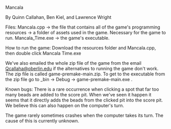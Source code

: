 Mancala

By Quinn Callahan, Ben Kiel, and Lawrence Wright

Files: 
Mancala.cpp -> the file that contains all of the game's programming
resources -> a folder of assets used in the game. Necessary for the game to run.
Mancala_Time.exe -> the game's executable. 

How to run the game:
Download the resources folder and Mancala.cpp, then double click Mancala Time.exe

We've also emailed the whole zip file of the game from the email Qcallaha@oberlin.edu if the alternatives to running the game don't work. The zip file is called game-premake-main.zip. To get to the executable from the zip file go to _bin -> Debug -> game-premake-main.exe .

Known bugs:
There is a rare occurrence when clicking a spot that far too many beads are added to the score pit. When we've seen it happen it seems that it directly adds the beads from the clicked pit into the score pit. We believe this can also happen on the computer's turn.

The game rarely sometimes crashes when the computer takes its turn. The cause of this is currently unknown.
